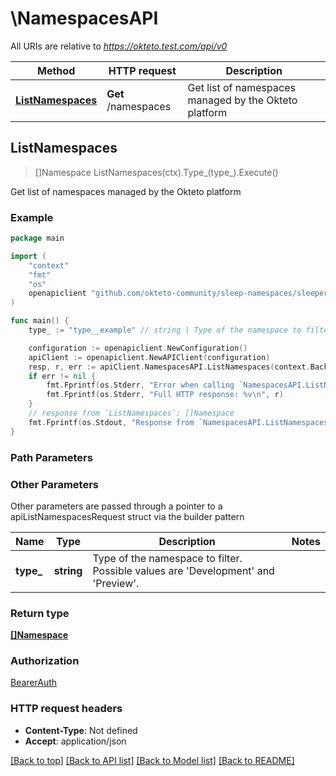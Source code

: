 # \NamespacesAPI

All URIs are relative to *https://okteto.test.com/api/v0*

Method | HTTP request | Description
------------- | ------------- | -------------
[**ListNamespaces**](NamespacesAPI.md#ListNamespaces) | **Get** /namespaces | Get list of namespaces managed by the Okteto platform



## ListNamespaces

> []Namespace ListNamespaces(ctx).Type_(type_).Execute()

Get list of namespaces managed by the Okteto platform



### Example

```go
package main

import (
	"context"
	"fmt"
	"os"
	openapiclient "github.com/okteto-community/sleep-namespaces/sleeper/okteto"
)

func main() {
	type_ := "type__example" // string | Type of the namespace to filter. Possible values are 'Development' and 'Preview'. (optional)

	configuration := openapiclient.NewConfiguration()
	apiClient := openapiclient.NewAPIClient(configuration)
	resp, r, err := apiClient.NamespacesAPI.ListNamespaces(context.Background()).Type_(type_).Execute()
	if err != nil {
		fmt.Fprintf(os.Stderr, "Error when calling `NamespacesAPI.ListNamespaces``: %v\n", err)
		fmt.Fprintf(os.Stderr, "Full HTTP response: %v\n", r)
	}
	// response from `ListNamespaces`: []Namespace
	fmt.Fprintf(os.Stdout, "Response from `NamespacesAPI.ListNamespaces`: %v\n", resp)
}
```

### Path Parameters



### Other Parameters

Other parameters are passed through a pointer to a apiListNamespacesRequest struct via the builder pattern


Name | Type | Description  | Notes
------------- | ------------- | ------------- | -------------
 **type_** | **string** | Type of the namespace to filter. Possible values are &#39;Development&#39; and &#39;Preview&#39;. | 

### Return type

[**[]Namespace**](Namespace.md)

### Authorization

[BearerAuth](../README.md#BearerAuth)

### HTTP request headers

- **Content-Type**: Not defined
- **Accept**: application/json

[[Back to top]](#) [[Back to API list]](../README.md#documentation-for-api-endpoints)
[[Back to Model list]](../README.md#documentation-for-models)
[[Back to README]](../README.md)

